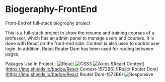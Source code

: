 # Biogeraphy-FrontEnd
Front-End of full-stack biogrophy project

This is a full-stack project to show the resume and training courses of a professor, which has an admin panel to manage users and courses. It is done with React on the front-end side. Context is also used to control user login. In addition, React Router Dam has been used for routing between pages.

Pakages Use In Project :
![React](https://img.shields.io/badge/React-1572B6)
![CSS3](https://img.shields.io/badge/CSS3-1572B6)
![Axios](https://img.shields.io/badge/Axios-1572B6)
![React Context](https://img.shields.io/badge/React Context-1572B6)
![React Router Dom](https://img.shields.io/badge/React Router Dom-1572B6)
![Responsive](https://img.shields.io/badge/Responsive-1572B6)
